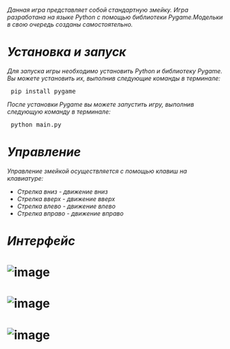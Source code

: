 
 _Данная игра представляет собой стандартную змейку._
 _Игра разработана на языке Python с помощью библиотеки Pygame.Модельки в свою очередь созданы самостоятельно._
# **_Установка и запуск_**
_Для запуска игры необходимо установить Python и библиотеку Pygame. Вы можете установить их, выполнив следующие команды в терминалe:_
<pre> pip install pygame </pre>
_После установки Pygame вы можете запустить игру, выполнив следующую команду в терминале:_ 
<pre> python main.py </pre>
# _Управление_
_Управление змейкой осуществляется с помощью клавиш на клавиатуре:_
* _Стрелка вниз - движение вниз_
* _Стрелка вверх - движение вверх_
* _Стрелка влево - движение влево_
* _Стрелка вправо - движение вправо_
# _Интерфейс_
# ![image](https://github.com/AreHumphrey/Game_snake/assets/115383388/b64e8635-ba67-4646-8c91-1a8b414c4534)
# ![image](https://github.com/AreHumphrey/Game_snake/assets/115383388/6355d67c-6f08-4291-aabf-d77a9801b15f)
# ![image](https://github.com/AreHumphrey/Game_snake/assets/115383388/d0924237-931e-42c9-9759-9354a102fbfa)
 
